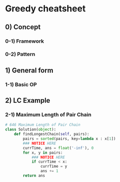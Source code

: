 # Greedy cheatsheet 

## 0) Concept  

### 0-1) Framework

### 0-2) Pattern

## 1) General form

### 1-1) Basic OP

## 2) LC Example

### 2-1) Maximum Length of Pair Chain
```python
# 646 Maximum Length of Pair Chain
class Solution(object):
    def findLongestChain(self, pairs):
        pairs = sorted(pairs, key=lambda x : x[1])
        ### NOTICE HERE
        currTime, ans = float('-inf'), 0
        for x, y in pairs:
            ### NOTICE HERE
            if currTime < x:
                currTime = y
                ans += 1
        return ans
```
